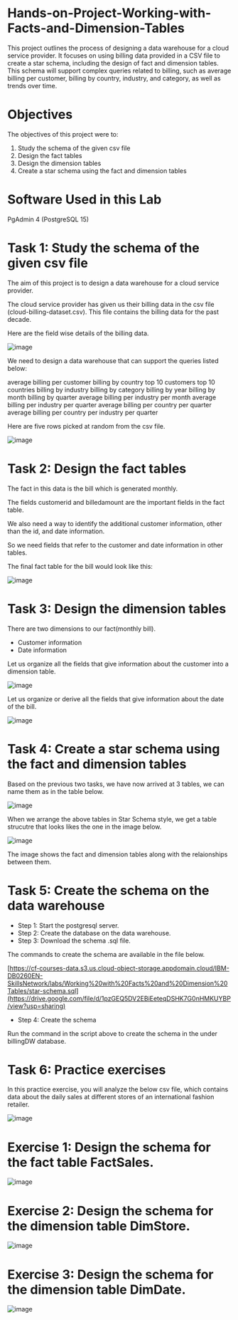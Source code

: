 # Hands-on-Project-Working-with-Facts-and-Dimension-Tables

This project outlines the process of designing a data warehouse for a cloud service provider. 
It focuses on using billing data provided in a CSV file to create a star schema, including the design of fact and dimension tables. 
This schema will support complex queries related to billing, such as average billing per customer, billing by country, industry, 
and category, as well as trends over time.

# Objectives
The objectives of this project were to:

1. Study the schema of the given csv file
2. Design the fact tables
3. Design the dimension tables
4. Create a star schema using the fact and dimension tables

# Software Used in this Lab

PgAdmin 4 (PostgreSQL 15)

# Task 1: Study the schema of the given csv file

The aim of this project is to design a data warehouse for a cloud service provider.

The cloud service provider has given us their billing data in the csv file (cloud-billing-dataset.csv). This file contains the billing data for the past decade.

Here are the field wise details of the billing data.

![image](https://github.com/user-attachments/assets/1cc89937-84c9-4d43-ac45-acb40cf99517)

We need to design a data warehouse that can support the queries listed below:

average billing per customer
billing by country
top 10 customers
top 10 countries
billing by industry
billing by category
billing by year
billing by month
billing by quarter
average billing per industry per month
average billing per industry per quarter
average billing per country per quarter
average billing per country per industry per quarter

Here are five rows picked at random from the csv file.

![image](https://github.com/user-attachments/assets/c18df32b-66e5-4ec2-9a2b-1c8edcfc980e)

# Task 2: Design the fact tables

The fact in this data is the bill which is generated monthly.

The fields customerid and billedamount are the important fields in the fact table.

We also need a way to identify the additional customer information, other than the id, and date information. 

So we need fields that refer to the customer and date information in other tables.

The final fact table for the bill would look like this:

![image](https://github.com/user-attachments/assets/5acc399e-1c40-4431-8442-21a56e090bbb)

# Task 3: Design the dimension tables
There are two dimensions to our fact(monthly bill).

  - Customer information
  - Date information

Let us organize all the fields that give information about the customer into a dimension table.

![image](https://github.com/user-attachments/assets/7c51e5a8-ba9e-4bbe-907f-a8ffc55b5381)

Let us organize or derive all the fields that give information about the date of the bill.

![image](https://github.com/user-attachments/assets/7da89f53-0ecc-436e-99f8-88db556f6831)

# Task 4: Create a star schema using the fact and dimension tables

Based on the previous two tasks, we have now arrived at 3 tables, we can name them as in the table below.

![image](https://github.com/user-attachments/assets/4385d5fb-edc9-4671-af27-5cb3a3365fe3)

When we arrange the above tables in Star Schema style, we get a table strucutre that looks likes the one in the image below.

![image](https://github.com/user-attachments/assets/6cea0e1a-8cf9-4333-a439-3a080e67132b)

The image shows the fact and dimension tables along with the relaionships between them.

# Task 5: Create the schema on the data warehouse

- Step 1: Start the postgresql server.
- Step 2: Create the database on the data warehouse.
- Step 3: Download the schema .sql file.

The commands to create the schema are available in the file below.

[https://cf-courses-data.s3.us.cloud-object-storage.appdomain.cloud/IBM-DB0260EN-SkillsNetwork/labs/Working%20with%20Facts%20and%20Dimension%20Tables/star-schema.sql](https://drive.google.com/file/d/1pzGEQ5DV2EBiEeteqDSHK7G0nHMKUYBP/view?usp=sharing)

- Step 4: Create the schema

Run the command in the script above to create the schema in the under billingDW database.

# Task 6: Practice exercises

In this practice exercise, you will analyze the below csv file, which contains data about the daily sales at different stores of an international fashion retailer.

![image](https://github.com/user-attachments/assets/9109a095-c899-4f89-951f-e48777629b84)

# Exercise 1: Design the schema for the fact table FactSales.

![image](https://github.com/user-attachments/assets/9e9d7210-2b7b-4d3a-91ea-c047e40fdecf)

# Exercise 2: Design the schema for the dimension table DimStore.

![image](https://github.com/user-attachments/assets/55870cdc-948a-4881-ac64-1e9e0d003b1d)

# Exercise 3: Design the schema for the dimension table DimDate.

![image](https://github.com/user-attachments/assets/cf129845-c03c-4868-ad37-ead7e152cc2f)






